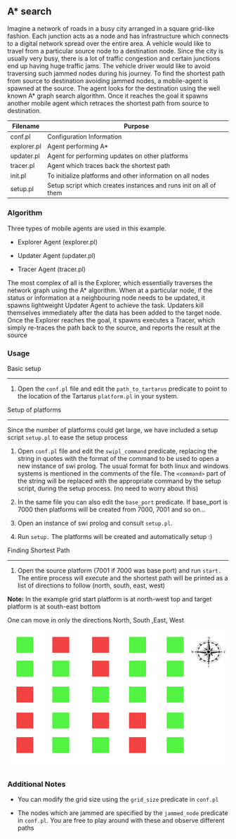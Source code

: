 ## A* search
Imagine a network of roads in a busy city arranged in a square grid-like fashion. Each junction acts as a node and has infrastructure which connects to a digital network spread over the entire area. A vehicle would like to travel from a particular source node to a destination node. Since the city is usually very busy, there is a lot of traffic congestion and certain junctions end up having huge traffic jams. The vehicle driver would like to avoid traversing such jammed nodes during his journey. To find the shortest path from source to destination avoiding jammed nodes, a mobile-agent is spawned at the source. The agent looks for the destination using the well known A* graph search algorithm. Once it reaches the goal it spawns another mobile agent which retraces the shortest path from source to destination.

| Filename      | Purpose                                                           |
| --------      | ----------------------------------------------------------------- |
| conf.pl       | Configuration Information                                         |
| explorer.pl   | Agent performing A*                                               |
| updater.pl    | Agent for performing updates on other platforms                   |
| tracer.pl     | Agent which traces back the shortest path                         |
| init.pl       | To initialize platforms and other information on all nodes        |
| setup.pl      | Setup script which creates instances and runs init on all of them |


### Algorithm
Three types of mobile agents are used in this example.

* Explorer Agent (explorer.pl)

* Updater Agent (updater.pl)

* Tracer Agent (tracer.pl)

The most complex of all is the Explorer, which essentially traverses the network graph using the A* algorithm. When at a particular node, if the status or information at a neighbouring node needs to be updated, it spawns lightweight Updater Agent to achieve the task. Updaters kill themselves immediately after the data has been added to the target node. Once the Explorer reaches the goal, it spawns executes a Tracer, which simply re-traces the path back to the source, and reports the result at the source


### Usage

Basic setup
________

1. Open the `conf.pl` file and edit the `path_to_tartarus` predicate to point to the location of the Tartarus `platform.pl` in your system.


Setup of platforms
___________________

Since the number of platforms could get large, we have included a setup script `setup.pl` to ease the setup process

1. Open `conf.pl` file and edit the `swipl_command` predicate, replacing the string in quotes with the format of the command to be used to open a new instance of swi prolog. The usual format for both linux and windows systems is mentioned in the comments of the file. The `<command>` part of the string will be replaced with the appropriate command by the setup script, during the setup process. (no need to worry about this)

2. In the same file you can also edit the `base_port` predicate. If base_port is 7000 then platforms will be created from 7000, 7001 and so on... 

3. Open an instance of swi prolog and consult `setup.pl`.

4. Run `setup.` The platforms will be created and automatically setup :)


Finding Shortest Path
_____________________

1. Open the source platform (7001 if 7000 was base port) and run `start.` The entire process will execute and the shortest path will be printed as a list of directions to follow (north, south, east, west)


**Note:** In the example grid start platform is at north-west top and target platform is at south-east bottom

One can move in only the directions North, South ,East, West

![example grid](https://raw.githubusercontent.com/webglider/tartarus-examples/master/a-star/grid.png "Grid in Example")


### Additional Notes

* You can modify the grid size using the `grid_size` predicate in `conf.pl`

* The nodes which are jammed are specified by the `jammed_node` predicate in `conf.pl`. You are free to play around with these and observe different paths




  
